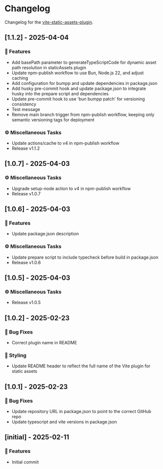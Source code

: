 # Changelog

Changelog for the [vite-static-assets-plugin](https://github.com/MartinBspheroid/vite-static-assets-plugin).

## [1.1.2] - 2025-04-04

### 🚀 Features

- Add basePath parameter to generateTypeScriptCode for dynamic asset path resolution in staticAssets plugin
- Update npm-publish workflow to use Bun, Node.js 22, and adjust caching
- Add configuration for bumpp and update dependencies in package.json
- Add husky pre-commit hook and update package.json to integrate husky into the prepare script and dependencies
- Update pre-commit hook to use 'bun bumpp patch' for versioning consistency
- Test message
- Remove main branch trigger from npm-publish workflow, keeping only semantic versioning tags for deployment

### ⚙️ Miscellaneous Tasks

- Update actions/cache to v4 in npm-publish workflow
- Release v1.1.2

## [1.0.7] - 2025-04-03

### ⚙️ Miscellaneous Tasks

- Upgrade setup-node action to v4 in npm-publish workflow
- Release v1.0.7

## [1.0.6] - 2025-04-03

### 🚀 Features

- Update package.json description

### ⚙️ Miscellaneous Tasks

- Update prepare script to include typecheck before build in package.json
- Release v1.0.6

## [1.0.5] - 2025-04-03

### ⚙️ Miscellaneous Tasks

- Release v1.0.5

## [1.0.2] - 2025-02-23

### 🐛 Bug Fixes

- Correct plugin name in README

### 🎨 Styling

- Update README header to reflect the full name of the Vite plugin for static assets

## [1.0.1] - 2025-02-23

### 🐛 Bug Fixes

- Update repository URL in package.json to point to the correct GitHub repo
- Update typescript and vite versions in package.json

## [initial] - 2025-02-11

### 🚀 Features

- Initial commit

<!-- generated by git-cliff -->
